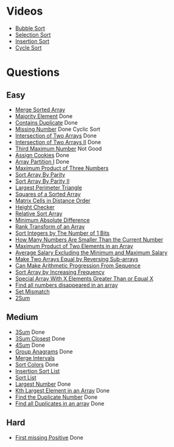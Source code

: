 # Videos
- [Bubble Sort](https://youtu.be/F5MZyqRp_IM)
- [Selection Sort](https://youtu.be/Nd4SCCIHFWk)
- [Insertion Sort](https://youtu.be/By_5-RRqVeE)
- [Cycle Sort](https://www.youtube.com/watch?v=JfinxytTYFQ&list=RDCMUCBGOUQHNNtNGcGzVq5rIXjw&start_radio=1&rv=JfinxytTYFQ&t=2)

# Questions

## Easy
- [Merge Sorted Array](https://leetcode.com/problems/merge-sorted-array/)
- [Majority Element](https://leetcode.com/problems/majority-element/) Done
- [Contains Duplicate](https://leetcode.com/problems/contains-duplicate/) Done
- [Missing Number](https://leetcode.com/problems/missing-number/) Done  Cyclic Sort
- [Intersection of Two Arrays](https://leetcode.com/problems/intersection-of-two-arrays/) Done
- [Intersection of Two Arrays II](https://leetcode.com/problems/intersection-of-two-arrays-ii/) Done
- [Third Maximum Number](https://leetcode.com/problems/third-maximum-number/) Not Good
- [Assign Cookies](https://leetcode.com/problems/assign-cookies/) Done
- [Array Partition I](https://leetcode.com/problems/array-partition-i/) Done
- [Maximum Product of Three Numbers](https://leetcode.com/problems/maximum-product-of-three-numbers/)
- [Sort Array By Parity](https://leetcode.com/problems/sort-array-by-parity/)
- [Sort Array By Parity II](https://leetcode.com/problems/sort-array-by-parity-ii/)
- [Largest Perimeter Triangle](https://leetcode.com/problems/largest-perimeter-triangle/)
- [Squares of a Sorted Array](https://leetcode.com/problems/squares-of-a-sorted-array/)
- [Matrix Cells in Distance Order](https://leetcode.com/problems/matrix-cells-in-distance-order/)
- [Height Checker](https://leetcode.com/problems/height-checker/)
- [Relative Sort Array](https://leetcode.com/problems/relative-sort-array/)
- [Minimum Absolute Difference](https://leetcode.com/problems/minimum-absolute-difference/)
- [Rank Transform of an Array](https://leetcode.com/problems/rank-transform-of-an-array/)
- [Sort Integers by The Number of 1 Bits](https://leetcode.com/problems/sort-integers-by-the-number-of-1-bits/)
- [How Many Numbers Are Smaller Than the Current Number](https://leetcode.com/problems/how-many-numbers-are-smaller-than-the-current-number/)
- [Maximum Product of Two Elements in an Array](https://leetcode.com/problems/maximum-product-of-two-elements-in-an-array/)
- [Average Salary Excluding the Minimum and Maximum Salary](https://leetcode.com/problems/average-salary-excluding-the-minimum-and-maximum-salary/)
- [Make Two Arrays Equal by Reversing Sub-arrays](https://leetcode.com/problems/make-two-arrays-equal-by-reversing-sub-arrays/)
- [Can Make Arithmetic Progression From Sequence](https://leetcode.com/problems/can-make-arithmetic-progression-from-sequence/)
- [Sort Array by Increasing Frequency](https://leetcode.com/problems/sort-array-by-increasing-frequency/)
- [Special Array With X Elements Greater Than or Equal X](https://leetcode.com/problems/special-array-with-x-elements-greater-than-or-equal-x/)
- [Find all numbers disappeared in an array](https://leetcode.com/problems/find-all-numbers-disappeared-in-an-array/)
- [Set Mismatch](https://leetcode.com/problems/set-mismatch/)
- [2Sum](https://leetcode.com/problems/two-sum/)

## Medium
- [3Sum](https://leetcode.com/problems/3sum/) Done
- [3Sum Closest](https://leetcode.com/problems/3sum-closest/) Done
- [4Sum](https://leetcode.com/problems/4sum/) Done
- [Group Anagrams](https://leetcode.com/problems/group-anagrams/) Done
- [Merge Intervals](https://leetcode.com/problems/merge-intervals/) 
- [Sort Colors](https://leetcode.com/problems/sort-colors/) Done
- [Insertion Sort List](https://leetcode.com/problems/insertion-sort-list/)
- [Sort List](https://leetcode.com/problems/sort-list/)
- [Largest Number](https://leetcode.com/problems/largest-number/) Done
- [Kth Largest Element in an Array](https://leetcode.com/problems/kth-largest-element-in-an-array/) Done
- [Find the Duplicate Number](https://leetcode.com/problems/find-the-duplicate-number/) Done
- [Find all Duplicates in an array](https://leetcode.com/problems/find-all-duplicates-in-an-array/) Done

## Hard
- [First missing Positive](https://leetcode.com/problems/first-missing-positive/) Done
